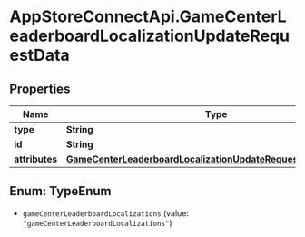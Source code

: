 # AppStoreConnectApi.GameCenterLeaderboardLocalizationUpdateRequestData

## Properties

Name | Type | Description | Notes
------------ | ------------- | ------------- | -------------
**type** | **String** |  | 
**id** | **String** |  | 
**attributes** | [**GameCenterLeaderboardLocalizationUpdateRequestDataAttributes**](GameCenterLeaderboardLocalizationUpdateRequestDataAttributes.md) |  | [optional] 



## Enum: TypeEnum


* `gameCenterLeaderboardLocalizations` (value: `"gameCenterLeaderboardLocalizations"`)





